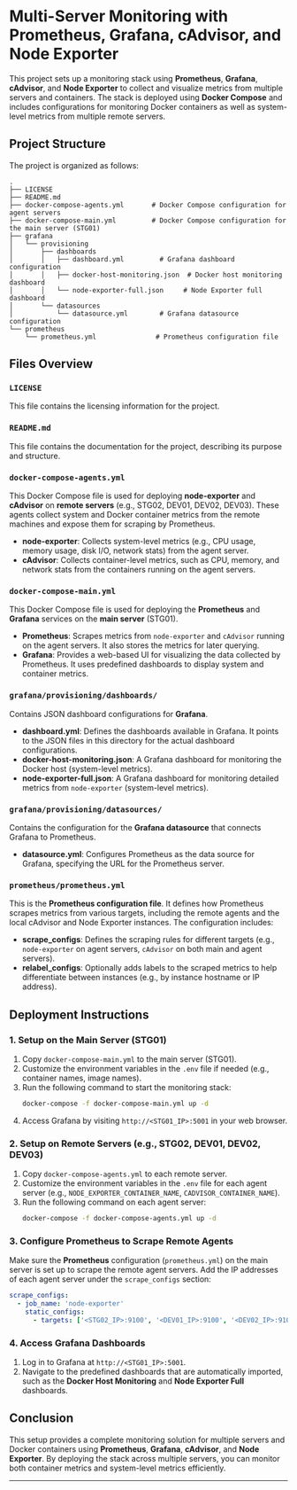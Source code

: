 # Multi-Server Monitoring with Prometheus, Grafana, cAdvisor, and Node Exporter

This project sets up a monitoring stack using **Prometheus**, **Grafana**, **cAdvisor**, and **Node Exporter** to collect and visualize metrics from multiple servers and containers. The stack is deployed using **Docker Compose** and includes configurations for monitoring Docker containers as well as system-level metrics from multiple remote servers.

## Project Structure

The project is organized as follows:

```
.
├── LICENSE
├── README.md
├── docker-compose-agents.yml       # Docker Compose configuration for agent servers
├── docker-compose-main.yml         # Docker Compose configuration for the main server (STG01)
├── grafana
│   └── provisioning
│       ├── dashboards
│       │   ├── dashboard.yml         # Grafana dashboard configuration
│       │   ├── docker-host-monitoring.json  # Docker host monitoring dashboard
│       │   └── node-exporter-full.json     # Node Exporter full dashboard
│       └── datasources
│           └── datasource.yml        # Grafana datasource configuration
└── prometheus
    └── prometheus.yml               # Prometheus configuration file
```

## Files Overview

### `LICENSE`
This file contains the licensing information for the project.

### `README.md`
This file contains the documentation for the project, describing its purpose and structure.

### `docker-compose-agents.yml`
This Docker Compose file is used for deploying **node-exporter** and **cAdvisor** on **remote servers** (e.g., STG02, DEV01, DEV02, DEV03). These agents collect system and Docker container metrics from the remote machines and expose them for scraping by Prometheus.

- **node-exporter**: Collects system-level metrics (e.g., CPU usage, memory usage, disk I/O, network stats) from the agent server.
- **cAdvisor**: Collects container-level metrics, such as CPU, memory, and network stats from the containers running on the agent servers.

### `docker-compose-main.yml`
This Docker Compose file is used for deploying the **Prometheus** and **Grafana** services on the **main server** (STG01).

- **Prometheus**: Scrapes metrics from `node-exporter` and `cAdvisor` running on the agent servers. It also stores the metrics for later querying.
- **Grafana**: Provides a web-based UI for visualizing the data collected by Prometheus. It uses predefined dashboards to display system and container metrics.

### `grafana/provisioning/dashboards/`
Contains JSON dashboard configurations for **Grafana**.

- **dashboard.yml**: Defines the dashboards available in Grafana. It points to the JSON files in this directory for the actual dashboard configurations.
- **docker-host-monitoring.json**: A Grafana dashboard for monitoring the Docker host (system-level metrics).
- **node-exporter-full.json**: A Grafana dashboard for monitoring detailed metrics from `node-exporter` (system-level metrics).

### `grafana/provisioning/datasources/`
Contains the configuration for the **Grafana datasource** that connects Grafana to Prometheus.

- **datasource.yml**: Configures Prometheus as the data source for Grafana, specifying the URL for the Prometheus server.

### `prometheus/prometheus.yml`
This is the **Prometheus configuration file**. It defines how Prometheus scrapes metrics from various targets, including the remote agents and the local cAdvisor and Node Exporter instances. The configuration includes:

- **scrape_configs**: Defines the scraping rules for different targets (e.g., `node-exporter` on agent servers, `cAdvisor` on both main and agent servers).
- **relabel_configs**: Optionally adds labels to the scraped metrics to help differentiate between instances (e.g., by instance hostname or IP address).

## Deployment Instructions

### 1. Setup on the Main Server (STG01)

1. Copy `docker-compose-main.yml` to the main server (STG01).
2. Customize the environment variables in the `.env` file if needed (e.g., container names, image names).
3. Run the following command to start the monitoring stack:
   ```bash
   docker-compose -f docker-compose-main.yml up -d
   ```
4. Access Grafana by visiting `http://<STG01_IP>:5001` in your web browser.

### 2. Setup on Remote Servers (e.g., STG02, DEV01, DEV02, DEV03)

1. Copy `docker-compose-agents.yml` to each remote server.
2. Customize the environment variables in the `.env` file for each agent server (e.g., `NODE_EXPORTER_CONTAINER_NAME`, `CADVISOR_CONTAINER_NAME`).
3. Run the following command on each agent server:
   ```bash
   docker-compose -f docker-compose-agents.yml up -d
   ```

### 3. Configure Prometheus to Scrape Remote Agents

Make sure the **Prometheus** configuration (`prometheus.yml`) on the main server is set up to scrape the remote agent servers. Add the IP addresses of each agent server under the `scrape_configs` section:

```yaml
scrape_configs:
  - job_name: 'node-exporter'
    static_configs:
      - targets: ['<STG02_IP>:9100', '<DEV01_IP>:9100', '<DEV02_IP>:9100', '<DEV03_IP>:9100']
```

### 4. Access Grafana Dashboards

1. Log in to Grafana at `http://<STG01_IP>:5001`.
2. Navigate to the predefined dashboards that are automatically imported, such as the **Docker Host Monitoring** and **Node Exporter Full** dashboards.

## Conclusion

This setup provides a complete monitoring solution for multiple servers and Docker containers using **Prometheus**, **Grafana**, **cAdvisor**, and **Node Exporter**. By deploying the stack across multiple servers, you can monitor both container metrics and system-level metrics efficiently.

---
